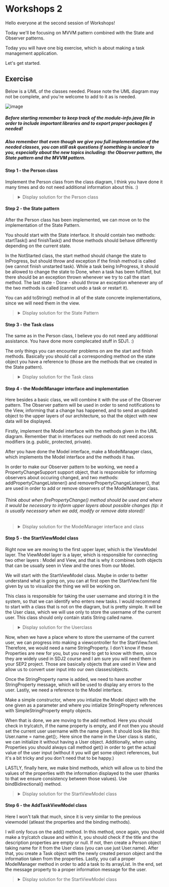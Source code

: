 # Workshops 2

<p>Hello everyone at the second session of Workshops!</p>
<p>Today we'll be focusing on MVVM pattern combined with the State and Observer patterns.</p>
<p>Today you will have one big exercise, which is about making a task management application.</p>
<p>Let's get started.</p>

## Exercise

<p>Below is a UML of the classes needed. Please note the UML diagram may not be complete, and you're welcome to add to it as is needed.</p>

![image](https://github.com/OliwierWijas/OliwierWijas.github.io/assets/119060666/1c7a581f-9b38-40dd-83e9-34ccdbbe0962)

##### Before starting remember to keep track of the module-info.java file in order to include important libraries and to export proper packages if needed!

##### Also remember that even though we give you full implementation of the needed classes, you can still ask questions if something is unclear to you, especially about the new topics including: the Observer pattern, the State pattern and the MVVM pattern.

#### Step 1 - the Person class

<p>Implement the Person class from the class diagram, I think you have done it many times and do not need additional information about this. :)</p>

<blockquote>
<details>
<summary>Display solution for the Person class</summary>
  
```java
public class Person {
    private final String name;

    public Person(String name) {
        this.name = name;
    }

    public String getName() {
        return name;
    }

    public boolean equals(Object obj) {
        if(obj == null || obj.getClass()!= getClass()) return false;
        Person p = (Person) obj;
        return p.name.equals(this.getName());
    }

    public String toString() {
        return name;
    }
}
```

</details>
</blockquote>

#### Step 2 - the State pattern

<p>After the Person class has been implemented, we can move on to the implementation of the State Pattern.</p>

<p>You should start with the State interface. It should contain two methods: startTask() and finishTask() and those methods should behave differently depending on the current state.</p>

<p>In the NotStarted class, the start method should change the state to InProgress, but should throw and exception if the finish method is called (we cannot finish unstarted task). While a task being InProgress, it should be allowed to change the state to Done, when a task has been fulfilled, but there should be an exception thrown whenever we try to call the start method. The last state - Done - should throw an exception whenever any of the two methods is called (cannot undo a task or restart it).</p>

<p>You can add toString() method in all of the state concrete implementations, since we will need them in the view.</p>

<blockquote>
<details>
<summary>Display solution for the State Pattern</summary>
  
```java
public interface State {
    void startTask(Task task);
    void finishTask(Task task);
}
```

```java
public class NotStarted implements State {
    @Override
    public void startTask(Task task) {
        task.setState(new InProgress());
    }

    @Override
    public void finishTask(Task task){
        throw new RuntimeException("You can not finish not started task!!!");
    }

    public String toString(){
        return "Not Started";
    }
}
```

```java
public class InProgress implements State {
    @Override
    public void startTask(Task task) {
        task.setState(this);
        throw new RuntimeException("Task is already started!!!");
    }

    @Override
    public void finishTask(Task task) {
        task.setState(new Done());
    }
    
    public String toString() {
        return "In Progress";
    }
}
```

```java
public class Done implements State {
    @Override
    public void startTask(Task task) {
        throw new RuntimeException("You can not start finished task!!!");
    }

    @Override
    public void finishTask(Task task) {
        task.setState(this);
        throw new RuntimeException("Task is already finished!!!");
    }

    public String toString() {
        return "Done";
    }
}
```

</details>
</blockquote>

#### Step 3 - the Task class

<p>The same as in the Person class, I believe you do not need any additional assistance. You have done more complecated stuff in SDJ1. :)</p>

<p>The only things you can encounter problems on are the start and finish methods. Basically you should call a corresponding method on the state object you have a reference to (those are the methods that we created in the State pattern).</p>

<blockquote>
<details>
<summary>Display solution for the Task class</summary>
  
```java
public class Task {
    private final String title;
    private final String description;
    private State state;
    private Person person;

    public Task(String title, String description, Person creator) {
        this.title = title;
        this.description = description;
        this.state = new NotStarted();
        this.person = creator;
    }

    public State getState() {
        return state;
    }

    public void setState(State state) {
        this.state = state;
    }

    public String getTitle() {
        return title;
    }

    public String getDescription() {
        return description;
    }

    public Person getPerson() {
        return person;
    }

    public void startTask() {
        state.startTask(this);
    }
    
    public void finishTask() {
        state.finishTask(this);
    }
    
    public boolean equals(Object obj) {
        if(obj == null || obj.getClass()!= getClass()) return false;
        Task p = (Task) obj;
        return p.getTitle().equals(this.getTitle()) && p.getDescription().equals(this.getDescription()) && p.getState().equals(this.getState()) && p.getPerson().equals(this.getPerson());
    }

    public String toString() {
        return title+": " +description;
    }
}
```

</details>
</blockquote>

#### Step 4 - the ModelManager interface and implementation

<p>Here besides a basic class, we will combine it with the use of the Observer pattern. The Observer pattern will be used in order to send notifications to the View, informing that a change has happened, and to send an updated object to the upper layers of our architecture, so that the object with new data will be displayed.</p>

<p>Firstly, implement the Model interface with the methods given in the UML diagram. Remember that in interfaces our methods do not need access modifiers (e.g. public, protected, private).</p>

<p>After you have done the Model interface, make a ModelManager class, which implements the Model interface and the methods it has.</p>

<p>In order to make our Observer pattern to be working, we need a PropertyChangeSupport support object, that is responsible for informing observers about occuring changed, and two methods: addPropertyChangeListener() and removerPropertyChangeListener(), that are used in order to add or remove observers of the ModelManager class.</p>

###### Think about when firePropertyChange() method should be used and where it would be necessary to inform upper layers about possible changes (tip: it is usually necessary when we add, modify or remove data stored)!

<blockquote>
<details>
<summary>Display solution for the ModelManager interface and class</summary>

```java
public interface Model {
    void startTask(Task task);
    void finishTask(Task task);
    void addTask(Task task);
    void addPropertyChangeListener(PropertyChangeListener listener);
    void removePropertyChangeListener(PropertyChangeListener listener);
}
```
  
```java
public class ModelManager implements Model {
    private ArrayList<Task> tasks;
    private final PropertyChangeSupport support;

    public ModelManager() {
        this.tasks = new ArrayList<>();
        this.support = new PropertyChangeSupport(tasks);
    }

    @Override
    public synchronized void startTask(Task task) {
        try {
            task.startTask();
            support.firePropertyChange("List", null, tasks);

        } catch (Exception e) {
            throw new RuntimeException(e.getMessage());
        }
    }

    @Override
    public synchronized void finishTask(Task task) {
        try {
            task.finishTask();
            support.firePropertyChange("List", null, tasks);
        } catch (Exception e) {
            throw new RuntimeException(e.getMessage());
        }
    }

    @Override
    public synchronized void addTask(Task task) {
        tasks.add(task);
        support.firePropertyChange("List", null, tasks);

    }

    @Override
    public void addPropertyChangeListener(PropertyChangeListener listener) {
        support.addPropertyChangeListener(listener);
    }

    @Override
    public void removePropertyChangeListener(PropertyChangeListener listener) {
        support.removePropertyChangeListener(listener);
    }
}
```

</details>
</blockquote>

#### Step 5 - the StartViewModel class

<p>Right now we are moving to the first upper layer, which is the ViewModel layer. The ViewModel layer is a layer, which is responsible for connecting two other layers : Model and View, and that is why it combines both objects that can be usually seen in View and the ones from our Model.</p>

<p>We will start with the StartViewModel class. Maybe in order to better understand what is going on, you can at first open the StartView.fxml file given by us to visualize the thing we will be working on.</p>

<p>This class is responsible for taking the user username and storing it in the system, so that we can identify who enters new tasks. I would recommend to start with a class that is not on the diagram, but is pretty simple. It will be the User class, which we will use only to store the username of the current user. This class should only contain statis String called name.</p>

<blockquote>
<details>
<summary>Display solution for the Userclass</summary>

```java
public class User {
    public static String name;
}
```
</details>
</blockquote>

<p>Now, when we have a place where to store the username of the current user, we can progress into making a viewcontroller for the StartView.fxml. Therefore, we would need a name StringProperty. I don't know if these Properties are new for you, but you need to get to know with them, since they are widely used in SDJ2 course and I am sure you will need them in your SEP2 project. Those are basically objects that are used in View and allow us to convert user input into our own classes/objects.</p>

<p>Once the StringProperty name is added, we need to have another StringProperty message, which will be used to display any errors to the user. Lastly, we need a reference to the Model interface.</p>

<p>Make a simple constructor, where you intialize the Model object with the one given as a parameter and where you intialize StringProperty references with SimpleStringProperty empty objects.</p>

<p>When that is done, we are moving to the add method. Here you should check in try/catch, if the name property is empty, and if not then you should set the current user username with the name given. It should look like this: User.name = name.get();. Here since the name in the User class is static, we can initialize it without having a User object. Additionally, when using Properties you should always call method get() in order to get the actual value of the user input (without it you will get some object references, but it's a bit tricky and you don't need that to be happy.)</p>

<p>LASTLY, finally here, we make bind methods, which will allow us to bind the values of the properties with the information displayed to the user (thanks to that we ensure consistency between those values). Use bindBidirectional() method.</p>

<blockquote>
<details>
<summary>Display solution for the StartViewModel class</summary>

```java
public class StartViewModel {
    private StringProperty name;
    private StringProperty message;

    private Model model;

    public StartViewModel(Model model) {
        this.model = model;
        this.name = new SimpleStringProperty("");
        this.message = new SimpleStringProperty("");
    }

    public void add() {
        try {

            if (!name.get().isEmpty() && !name.get().equals("")) {
                Person person = new Person(name.get());
                User.name = person.getName();
            }
            else {
                message.set("Fill all of the fields!");
            }

        } catch (IllegalArgumentException e) {
            message.set("Wrong input!");
        }
    }

    public void bindName(StringProperty property) {
        property.bindBidirectional(name);
    }
    public void bindMessage(StringProperty property) {
        property.bindBidirectional(message);
    }
}
```
</details>
</blockquote>

#### Step 6 - the AddTaskViewModel class

<p>Here I won't talk that much, since it is very similar to the previous viewmodel (atleast the properties and the binding methods).</p>

<p>I will only focus on the add() method. In this method, once again, you should make a try/catch clause and within it, you should check if the title and the description properties are empty or null. If not, then create a Person object taking name for it from the User class (you can use just User.name). After that, you create a Task object with the newly created person object and the information taken from the properties. Lastly, you call a proper ModelManager method in order to add a task to its arrayList. In the end, set the message property to a proper information message for the user.</p>

<blockquote>
<details>
<summary>Display solution for the StartViewModel class</summary>

```java
public class AddTaskViewModel {
    private StringProperty title;
    private StringProperty description;
    private StringProperty message;

    private Model model;

    public AddTaskViewModel(Model model) {
        this.model = model;
        this.title = new SimpleStringProperty("");
        this.description = new SimpleStringProperty("");
        this.message = new SimpleStringProperty("");
    }

    public void add() {
        try {

            if (!title.get().isEmpty() && !title.get().equals("") && !description.get().isEmpty() && !description.get().equals("")){
                Person person = new Person(User.name);
                Task task = new Task(title.get(), description.get(), person);
                model.addTask(task);
                message.set("You added new Task: \n" + task);
            }
            else{
                message.set("Fill all of the fields!");
            }

        } catch (IllegalArgumentException e) {
            message.set("Wrong input!");
        }
    }
    public void bindTitle(StringProperty property) {
        property.bindBidirectional(title);
    }
    public void bindDescription(StringProperty property) {
        property.bindBidirectional(description);
    }
    public void bindMessage(StringProperty property) {
        property.bindBidirectional(message);
    }
}
```
</details>
</blockquote>
